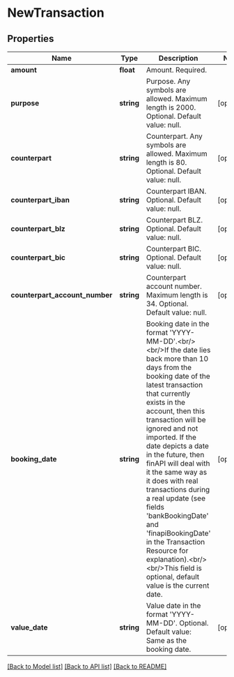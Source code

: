 # NewTransaction

## Properties
Name | Type | Description | Notes
------------ | ------------- | ------------- | -------------
**amount** | **float** | Amount. Required. | 
**purpose** | **string** | Purpose. Any symbols are allowed. Maximum length is 2000. Optional. Default value: null. | [optional] 
**counterpart** | **string** | Counterpart. Any symbols are allowed. Maximum length is 80. Optional. Default value: null. | [optional] 
**counterpart_iban** | **string** | Counterpart IBAN. Optional. Default value: null. | [optional] 
**counterpart_blz** | **string** | Counterpart BLZ. Optional. Default value: null. | [optional] 
**counterpart_bic** | **string** | Counterpart BIC. Optional. Default value: null. | [optional] 
**counterpart_account_number** | **string** | Counterpart account number. Maximum length is 34. Optional. Default value: null. | [optional] 
**booking_date** | **string** | Booking date in the format &#39;YYYY-MM-DD&#39;.&lt;br/&gt;&lt;br/&gt;If the date lies back more than 10 days from the booking date of the latest transaction that currently exists in the account, then this transaction will be ignored and not imported. If the date depicts a date in the future, then finAPI will deal with it the same way as it does with real transactions during a real update (see fields &#39;bankBookingDate&#39; and &#39;finapiBookingDate&#39; in the Transaction Resource for explanation).&lt;br/&gt;&lt;br/&gt;This field is optional, default value is the current date. | [optional] 
**value_date** | **string** | Value date in the format &#39;YYYY-MM-DD&#39;. Optional. Default value: Same as the booking date. | [optional] 

[[Back to Model list]](../README.md#documentation-for-models) [[Back to API list]](../README.md#documentation-for-api-endpoints) [[Back to README]](../README.md)


